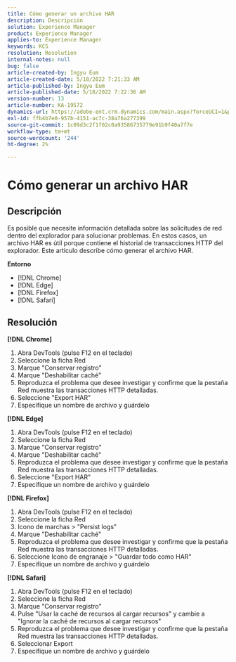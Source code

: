 ```yaml
---
title: Cómo generar un archivo HAR
description: Descripción
solution: Experience Manager
product: Experience Manager
applies-to: Experience Manager
keywords: KCS
resolution: Resolution
internal-notes: null
bug: false
article-created-by: Ingyu Eum
article-created-date: 5/18/2022 7:21:33 AM
article-published-by: Ingyu Eum
article-published-date: 5/18/2022 7:22:36 AM
version-number: 13
article-number: KA-19572
dynamics-url: https://adobe-ent.crm.dynamics.com/main.aspx?forceUCI=1&pagetype=entityrecord&etn=knowledgearticle&id=58c9ff20-7bd6-ec11-a7b5-000d3a3ade0f
exl-id: ffb4b7e0-957b-4151-ac7c-38a76a277399
source-git-commit: 1c09d3c2f1f02c0a93586735779e91b9f40a7f7e
workflow-type: tm+mt
source-wordcount: '244'
ht-degree: 2%

---
```


# Cómo generar un archivo HAR

## Descripción


Es posible que necesite información detallada sobre las solicitudes de red dentro del explorador para solucionar problemas. En estos casos, un archivo HAR es útil porque contiene el historial de transacciones HTTP del explorador. Este artículo describe cómo generar el archivo HAR.

<b>Entorno</b>

- [!DNL Chrome]
- [!DNL Edge]
- [!DNL Firefox]
- [!DNL Safari]


## Resolución


<b>[!DNL Chrome]</b>

1. Abra DevTools (pulse F12 en el teclado)
1. Seleccione la ficha Red
1. Marque &quot;Conservar registro&quot;
1. Marque &quot;Deshabilitar caché&quot;
1. Reproduzca el problema que desee investigar y confirme que la pestaña Red muestra las transacciones HTTP detalladas.
1. Seleccione &quot;Export HAR&quot;
1. Especifique un nombre de archivo y guárdelo

<b>[!DNL Edge]</b>

1. Abra DevTools (pulse F12 en el teclado)
1. Seleccione la ficha Red
1. Marque &quot;Conservar registro&quot;
1. Marque &quot;Deshabilitar caché&quot;
1. Reproduzca el problema que desee investigar y confirme que la pestaña Red muestra las transacciones HTTP detalladas.
1. Seleccione &quot;Export HAR&quot;
1. Especifique un nombre de archivo y guárdelo

<b>[!DNL Firefox]</b>

1. Abra DevTools (pulse F12 en el teclado)
1. Seleccione la ficha Red
1. Icono de marchas > &quot;Persist logs&quot;
1. Marque &quot;Deshabilitar caché&quot;
1. Reproduzca el problema que desee investigar y confirme que la pestaña Red muestra las transacciones HTTP detalladas.
1. Seleccione Icono de engranaje > &quot;Guardar todo como HAR&quot;
1. Especifique un nombre de archivo y guárdelo

<b>[!DNL Safari]</b>

1. Abra DevTools (pulse F12 en el teclado)
1. Seleccione la ficha Red 
1. Marque &quot;Conservar registro&quot;
1. Pulse &quot;Usar la caché de recursos al cargar recursos&quot; y cambie a &quot;Ignorar la caché de recursos al cargar recursos&quot;
1. Reproduzca el problema que desee investigar y confirme que la pestaña Red muestra las transacciones HTTP detalladas.
1. Seleccionar Export
1. Especifique un nombre de archivo y guárdelo
